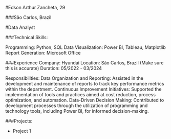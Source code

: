 #Edson Arthur Zancheta, 29

###São Carlos, Brazil

#Data Analyst


###Technical Skills:

Programming: Python, SQL
Data Visualization: Power BI, Tableau, Matplotlib
Report Generation: Microsoft Office

###Experience
Company: Hyundai
Location: São Carlos, Brazil (Make sure this is accurate)
Duration: 05/2022 - 03/2024

Responsibilities:
Data Organization and Reporting: Assisted in the development and maintenance of reports to track key performance metrics within the department.
Continuous Improvement Initiatives: Supported the implementation of tools and practices aimed at cost reduction, process optimization, and automation.
Data-Driven Decision Making: Contributed to development processes through the utilization of programming and technology tools, including Power BI, for informed decision-making.

###Projects:

- Project 1
